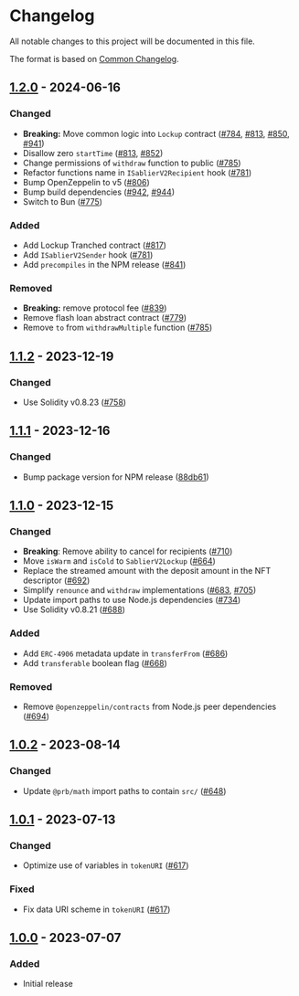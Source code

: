 # Changelog

All notable changes to this project will be documented in this file.

The format is based on [Common Changelog](https://common-changelog.org/).

[1.2.0]: https://github.com/sablier-labs/v2-core/compare/v1.1.2...v1.2.0
[1.1.2]: https://github.com/sablier-labs/v2-core/compare/v1.1.1...v1.1.2
[1.1.1]: https://github.com/sablier-labs/v2-core/compare/v1.1.0...v1.1.1
[1.1.0]: https://github.com/sablier-labs/v2-core/compare/v1.0.2...v1.1.0
[1.0.2]: https://github.com/sablier-labs/v2-core/compare/v1.0.1...v1.0.2
[1.0.1]: https://github.com/sablier-labs/v2-core/compare/v1.0.0...v1.0.1
[1.0.0]: https://github.com/sablier-labs/v2-core/releases/tag/v1.0.0

## [1.2.0] - 2024-06-16

### Changed

- **Breaking:** Move common logic into `Lockup` contract ([#784](https://github.com/sablier-labs/v2-core/pull/784),
  [#813](https://github.com/sablier-labs/v2-core/pull/813), [#850](https://github.com/sablier-labs/v2-core/pull/850),
  [#941](https://github.com/sablier-labs/v2-core/pull/941))
- Disallow zero `startTime` ([#813](https://github.com/sablier-labs/v2-core/pull/813),
  [#852](https://github.com/sablier-labs/v2-core/pull/852))
- Change permissions of `withdraw` function to public ([#785](https://github.com/sablier-labs/v2-core/pull/785))
- Refactor functions name in `ISablierV2Recipient` hook ([#781](https://github.com/sablier-labs/v2-core/pull/781))
- Bump OpenZeppelin to v5 ([#806](https://github.com/sablier-labs/v2-core/pull/806))
- Bump build dependencies ([#942](https://github.com/sablier-labs/v2-core/pull/942),
  [#944](https://github.com/sablier-labs/v2-core/pull/944))
- Switch to Bun ([#775](https://github.com/sablier-labs/v2-core/pull/775))

### Added

- Add Lockup Tranched contract ([#817](https://github.com/sablier-labs/v2-core/pull/817))
- Add `ISablierV2Sender` hook ([#781](https://github.com/sablier-labs/v2-core/pull/781))
- Add `precompiles` in the NPM release ([#841](https://github.com/sablier-labs/v2-core/pull/841))

### Removed

- **Breaking:** remove protocol fee ([#839](https://github.com/sablier-labs/v2-core/pull/839))
- Remove flash loan abstract contract ([#779](https://github.com/sablier-labs/v2-core/pull/779))
- Remove `to` from `withdrawMultiple` function ([#785](https://github.com/sablier-labs/v2-core/pull/785))

## [1.1.2] - 2023-12-19

### Changed

- Use Solidity v0.8.23 ([#758](https://github.com/sablier-labs/v2-core/pull/758))

## [1.1.1] - 2023-12-16

### Changed

- Bump package version for NPM release
  ([88db61](https://github.com/sablier-labs/v2-core/tree/88db61bcf193ef9494b31c883ed2c9ad997a1271))

## [1.1.0] - 2023-12-15

### Changed

- **Breaking**: Remove ability to cancel for recipients ([#710](https://github.com/sablier-labs/v2-core/pull/710))
- Move `isWarm` and `isCold` to `SablierV2Lockup` ([#664](https://github.com/sablier-labs/v2-core/pull/664))
- Replace the streamed amount with the deposit amount in the NFT descriptor
  ([#692](https://github.com/sablier-labs/v2-core/pull/692))
- Simplify `renounce` and `withdraw` implementations ([#683](https://github.com/sablier-labs/v2-core/pull/683),
  [#705](https://github.com/sablier-labs/v2-core/pull/705))
- Update import paths to use Node.js dependencies ([#734](https://github.com/sablier-labs/v2-core/pull/734))
- Use Solidity v0.8.21 ([#688](https://github.com/sablier-labs/v2-core/pull/688))

### Added

- Add `ERC-4906` metadata update in `transferFrom` ([#686](https://github.com/sablier-labs/v2-core/pull/686))
- Add `transferable` boolean flag ([#668](https://github.com/sablier-labs/v2-core/pull/668))

### Removed

- Remove `@openzeppelin/contracts` from Node.js peer dependencies
  ([#694](https://github.com/sablier-labs/v2-core/pull/694))

## [1.0.2] - 2023-08-14

### Changed

- Update `@prb/math` import paths to contain `src/` ([#648](https://github.com/sablier-labs/v2-core/pull/648))

## [1.0.1] - 2023-07-13

### Changed

- Optimize use of variables in `tokenURI` ([#617](https://github.com/sablier-labs/v2-core/pull/617))

### Fixed

- Fix data URI scheme in `tokenURI` ([#617](https://github.com/sablier-labs/v2-core/pull/617))

## [1.0.0] - 2023-07-07

### Added

- Initial release

